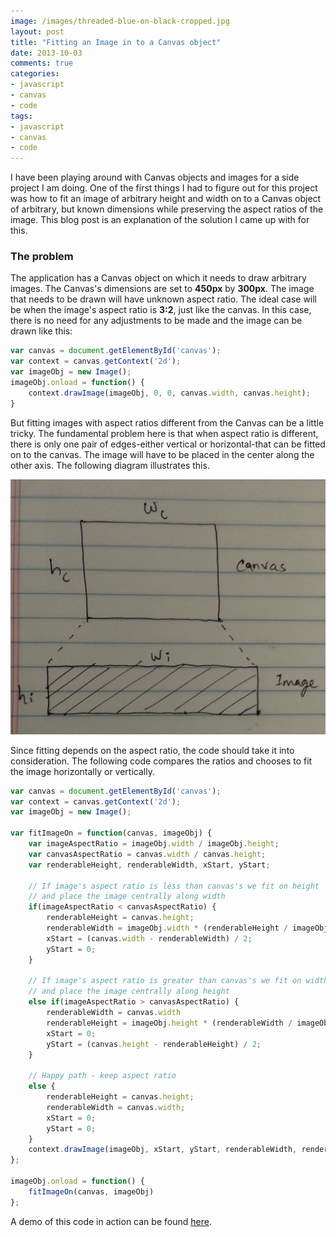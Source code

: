 ```yaml
---
image: /images/threaded-blue-on-black-cropped.jpg
layout: post
title: "Fitting an Image in to a Canvas object"
date: 2013-10-03
comments: true
categories:
- javascript
- canvas
- code
tags:
- javascript
- canvas
- code
---
```

I have been playing around with Canvas objects and images for a side project I am doing. One of the first things I had to figure out for this project was how to fit an image of arbitrary height and width on to a Canvas object of arbitrary, but known dimensions while preserving the aspect ratios of the image. This blog post is an explanation of the solution I came up with for this.

### The problem
The application has a Canvas object on which it needs to draw arbitrary images. The Canvas's dimensions are set to **450px** by **300px**. The image that needs to be drawn will have unknown aspect ratio. The ideal case will be when the image's aspect ratio is **3:2**, just like the canvas. In this case, there is no need for any adjustments to be made and the image can be drawn like this:

```javascript
var canvas = document.getElementById('canvas');
var context = canvas.getContext('2d');
var imageObj = new Image();
imageObj.onload = function() {
	context.drawImage(imageObj, 0, 0, canvas.width, canvas.height);
}
```
But fitting images with aspect ratios different from the Canvas can be a little tricky. The fundamental problem here is that when aspect ratio is different, there is only one pair of edges-either vertical or horizontal-that can be fitted on to the canvas. The image will have to be placed in the center along the other axis. The following diagram illustrates this.

![Canvas fitting](/images/canvas_fitting.png "Canvas fitting")

Since fitting depends on the aspect ratio, the code should take it into consideration. The following code compares the ratios and chooses to fit the image horizontally or vertically.
```javascript
var canvas = document.getElementById('canvas');
var context = canvas.getContext('2d');
var imageObj = new Image();

var fitImageOn = function(canvas, imageObj) {
	var imageAspectRatio = imageObj.width / imageObj.height;
	var canvasAspectRatio = canvas.width / canvas.height;
	var renderableHeight, renderableWidth, xStart, yStart;

	// If image's aspect ratio is less than canvas's we fit on height
	// and place the image centrally along width
	if(imageAspectRatio < canvasAspectRatio) {
		renderableHeight = canvas.height;
		renderableWidth = imageObj.width * (renderableHeight / imageObj.height);
		xStart = (canvas.width - renderableWidth) / 2;
		yStart = 0;
	}

	// If image's aspect ratio is greater than canvas's we fit on width
	// and place the image centrally along height
	else if(imageAspectRatio > canvasAspectRatio) {
		renderableWidth = canvas.width
		renderableHeight = imageObj.height * (renderableWidth / imageObj.width);
		xStart = 0;
		yStart = (canvas.height - renderableHeight) / 2;
	}

	// Happy path - keep aspect ratio
	else {
		renderableHeight = canvas.height;
		renderableWidth = canvas.width;
		xStart = 0;
		yStart = 0;
	}
	context.drawImage(imageObj, xStart, yStart, renderableWidth, renderableHeight);
};

imageObj.onload = function() {
	fitImageOn(canvas, imageObj)
};

```

A demo of this code in action can be found [here](/demos/canvas_fitting.html).

